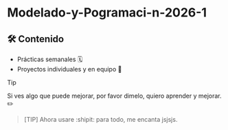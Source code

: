 # Modelado-y-Pogramaci-n-2026-1

## 🛠️ Contenido

- Prácticas semanales 🗓️  
- Proyectos individuales y en equipo 🤝  

> [!TIP]
> Si ves algo que puede mejorar, por favor dimelo, quiero aprender y mejorar. ✏️

> [TIP]
> Ahora usare :shipit: para todo, me encanta jsjsjs.
